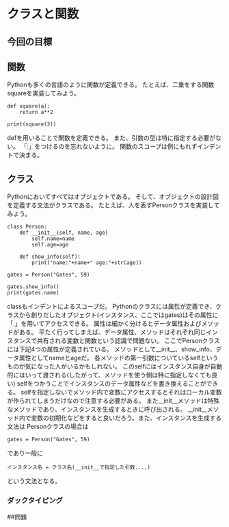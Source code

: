 # クラスと関数

## 今回の目標

## 関数
Pythonも多くの言語のように関数が定義できる。
たとえば、二乗をする関数squareを実装してみよう。

```
def square(a):
    return a**2

print(square(3))
```

defを用いることで関数を定義できる。
また、引数の型は特に指定する必要がない。
「:」をつけるのを忘れないように。
関数のスコープは例にもれずインデントで決まる。

## クラス
Pythonにおいてすべてはオブジェクトである。
そして、オブジェクトの設計図を定義する文法がクラスである。
たとえば、人を表すPersonクラスを実装してみよう。

```
class Person:
    def __init__(self, name, age)
        self.name=name
        self.age=age

    def show_info(self):
        print("name:"+name+" age:"+str(age))

gates = Person("Gates", 59)

gates.show_info()
print(gates.name)
```

classもインデントによるスコープだ。
Pythonのクラスには属性が定義でき、クラスから創りだしたオブジェクト(インスタンス、ここではgates)はその属性に「.」を用いてアクセスできる。
属性は細かく分けるとデータ属性およびメソッドがある。
平たく行ってしまえば、データ属性、メソッドはそれぞれ同じインスタンスで共有される変数と関数という認識で問題ない。
ここでPersonクラスには下記4つの属性が定義されている。
メソッドとして__init__、show_info、データ属性としてnameとageだ。
各メソッドの第一引数についているselfというものが気になった人がいるかもしれない。
このselfにはインスタンス自身が自動的にはいって渡される(したがって、メソッドを使う側は特に指定しなくても良い)
selfをつかうことでインスタンスのデータ属性などを書き換えることができる。
selfを指定しないでメソッド内で変数にアクセスするとそれはローカル変数が作られてしまうだけなので注意する必要がある。
また__init__メソッドは特殊なメソッドであり、インスタンスを生成するときに呼び出される。
__init__メソッド内で変数の初期化などをすると良いだろう。また、インスタンスを生成する文法は
Personクラスの場合は

```
gates = Person("Gates", 59)
```

であり一般に


```
インスタンス名 = クラス名(__init__で指定した引数....)
```
という文法となる。

### ダックタイピング



##問題





